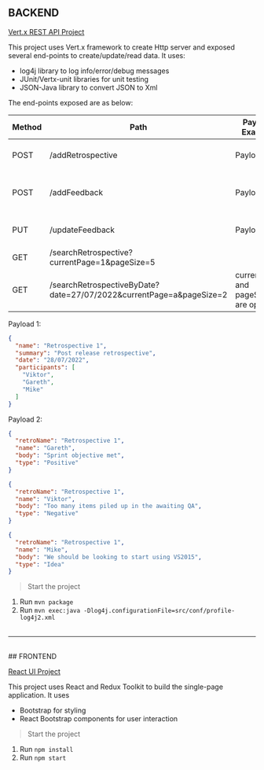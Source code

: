 ## BACKEND

[Vert.x REST API Project](https://github.com/markcheng123/test/tree/main/backend/vert.x)

This project uses Vert.x framework to create Http server and exposed several end-points to create/update/read data. It uses:

- log4j library to log info/error/debug messages
- JUnit/Vertx-unit libraries for unit testing
- JSON-Java library to convert JSON to Xml

The end-points exposed are as below:

| Method | Path | Payload Example | Returns |
| ----------- | ----------- | ----------- | ----------- |
| POST | /addRetrospective | Payload 1 | 201, 400, 409 |
| POST | /addFeedback | Payload 2 | 201, 400, 404, 409 |
| PUT | /updateFeedback | Payload 2 | 200, 400, 404 |
| GET | /searchRetrospective?currentPage=1&pageSize=5 |  | 200, 400 |
| GET | /searchRetrospectiveByDate?date=27/07/2022&currentPage=a&pageSize=2 | currentPage and pageSize are optional | 200, 400 |

Payload 1:
```json
{
  "name": "Retrospective 1",
  "summary": "Post release retrospective",
  "date": "28/07/2022",
  "participants": [
    "Viktor",
    "Gareth",
    "Mike"
  ]
}
```
Payload 2:
```json
{
  "retroName": "Retrospective 1",
  "name": "Gareth",
  "body": "Sprint objective met",
  "type": "Positive"
}
```

```json
{
  "retroName": "Retrospective 1",
  "name": "Viktor",
  "body": "Too many items piled up in the awaiting QA",
  "type": "Negative"
}
```

```json
{
  "retroName": "Retrospective 1",
  "name": "Mike",
  "body": "We should be looking to start using VS2015",
  "type": "Idea"
}
```
> Start the project
1. Run `mvn package`
2. Run `mvn exec:java -Dlog4j.configurationFile=src/conf/profile-log4j2.xml`
   <br/><br/>
---
<br/>
## FRONTEND

[React UI Project](https://github.com/markcheng123/test/tree/main/frontend/react-ui)

This project uses React and Redux Toolkit to build the single-page application. It uses

- Bootstrap for styling
- React Bootstrap components for user interaction

> Start the project
1. Run `npm install`
2. Run `npm start`
   <br/><br/>
